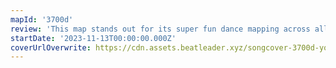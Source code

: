 ```yaml
---
mapId: '3700d'
review: 'This map stands out for its super fun dance mapping across all difficulties allowing you to dance no matter which diff you play along with some lovely v3 lights!'
startDate: '2023-11-13T00:00:00.000Z'
coverUrlOverwrite: https://cdn.assets.beatleader.xyz/songcover-3700d-yoLasPongo.png
---
```

